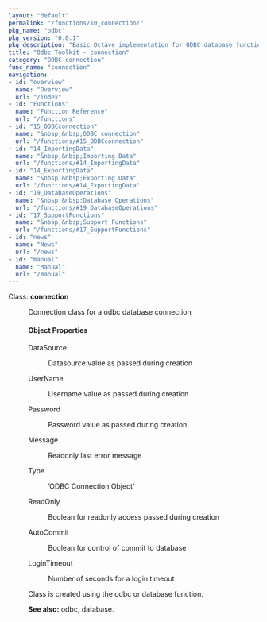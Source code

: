 ```yaml
---
layout: "default"
permalink: "/functions/10_connection/"
pkg_name: "odbc"
pkg_version: "0.0.1"
pkg_description: "Basic Octave implementation for ODBC database functionality"
title: "Odbc Toolkit - connection"
category: "ODBC connection"
func_name: "connection"
navigation:
- id: "overview"
  name: "Overview"
  url: "/index"
- id: "Functions"
  name: "Function Reference"
  url: "/functions"
- id: "15_ODBCconnection"
  name: "&nbsp;&nbsp;ODBC connection"
  url: "/functions/#15_ODBCconnection"
- id: "14_ImportingData"
  name: "&nbsp;&nbsp;Importing Data"
  url: "/functions/#14_ImportingData"
- id: "14_ExportingData"
  name: "&nbsp;&nbsp;Exporting Data"
  url: "/functions/#14_ExportingData"
- id: "19_DatabaseOperations"
  name: "&nbsp;&nbsp;Database Operations"
  url: "/functions/#19_DatabaseOperations"
- id: "17_SupportFunctions"
  name: "&nbsp;&nbsp;Support Functions"
  url: "/functions/#17_SupportFunctions"
- id: "news"
  name: "News"
  url: "/news"
- id: "manual"
  name: "Manual"
  url: "/manual"
---
```

<dl class="first-deftp">
<dt class="deftp" id="index-connection"><span class="category-def">Class: </span><span><strong class="def-name">connection</strong><a class="copiable-link" href='#index-connection'></a></span></dt>
<dd><p>Connection class for a odbc database connection
 </p><h4 class="subsubheading" id="Object-Properties">Object Properties</h4>
<dl class="table">
<dt>DataSource</dt>
<dd><p>Datasource value as passed during creation
 </p></dd>
<dt>UserName</dt>
<dd><p>Username value as passed during creation
 </p></dd>
<dt>Password</dt>
<dd><p>Password value as passed during creation
 </p></dd>
<dt>Message</dt>
<dd><p>Readonly last error message
 </p></dd>
<dt>Type</dt>
<dd><p>&rsquo;ODBC Connection Object&rsquo;
 </p></dd>
<dt>ReadOnly</dt>
<dd><p>Boolean for readonly access passed during creation
 </p></dd>
<dt>AutoCommit</dt>
<dd><p>Boolean for control of commit to database
 </p></dd>
<dt>LoginTimeout</dt>
<dd><p>Number of seconds for a login timeout
 </p></dd>
</dl>

<p>Class is created using the odbc or database function.
 </p>
<p><strong class="strong">See also:</strong> odbc, database.
 </p></dd></dl>